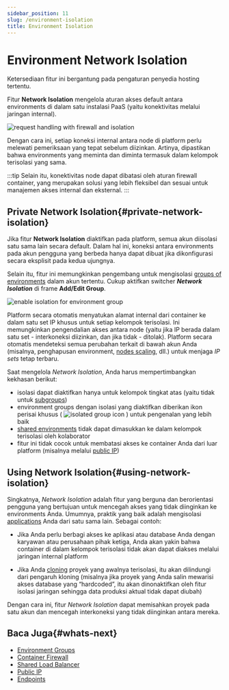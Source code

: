 ```yaml
---
sidebar_position: 11
slug: /environment-isolation
title: Environment Isolation
---
```

# Environment Network Isolation

Ketersediaan fitur ini bergantung pada pengaturan penyedia hosting tertentu.

Fitur **Network Isolation** mengelola aturan akses default antara environments di dalam satu instalasi PaaS (yaitu konektivitas melalui jaringan internal).

![request handling with firewall and isolation](#)

Dengan cara ini, setiap koneksi internal antara node di platform perlu melewati pemeriksaan yang tepat sebelum diizinkan. Artinya, dipastikan bahwa environments yang meminta dan diminta termasuk dalam kelompok terisolasi yang sama.

:::tip 
Selain itu, konektivitas node dapat dibatasi oleh aturan firewall container, yang merupakan solusi yang lebih fleksibel dan sesuai untuk manajemen akses internal dan eksternal.
:::

## Private Network Isolation{#private-network-isolation}

Jika fitur **Network Isolation** diaktifkan pada platform, semua akun diisolasi satu sama lain secara default. Dalam hal ini, koneksi antara environments pada akun pengguna yang berbeda hanya dapat dibuat jika dikonfigurasi secara eksplisit pada kedua ujungnya.

Selain itu, fitur ini memungkinkan pengembang untuk mengisolasi [groups of environments](<https://docs.dewacloud.com/docs/environment-groups/>) dalam akun tertentu. Cukup aktifkan switcher _**Network Isolation**_ di frame **Add/Edit Group**.

![enable isolation for environment group](#)

Platform secara otomatis menyatukan alamat internal dari container ke dalam satu set IP khusus untuk setiap kelompok terisolasi. Ini memungkinkan pengendalian akses antara node (yaitu jika IP berada dalam satu set - interkoneksi diizinkan, dan jika tidak - ditolak). Platform secara otomatis mendeteksi semua perubahan terkait di bawah akun Anda (misalnya, penghapusan environment, [nodes scaling](<https://docs.dewacloud.com/docs/horizontal-scaling/>), dll.) untuk menjaga _IP sets_ tetap terbaru.

Saat mengelola _Network Isolation_, Anda harus mempertimbangkan kekhasan berikut:

  * isolasi dapat diaktifkan hanya untuk kelompok tingkat atas (yaitu tidak untuk [subgroups](<https://docs.dewacloud.com/docs/environment-groups-management/#add-subgroups>))
  * environment groups dengan isolasi yang diaktifkan diberikan ikon perisai khusus ( ![isolated group icon](#) ) untuk pengenalan yang lebih baik
  * [shared environments](<https://docs.dewacloud.com/docs/share-environment/>) tidak dapat dimasukkan ke dalam kelompok terisolasi oleh kolaborator
  * fitur ini tidak cocok untuk membatasi akses ke container Anda dari luar platform (misalnya melalui [public IP](<https://docs.dewacloud.com/docs/public-ip/>))

## Using Network Isolation{#using-network-isolation}

Singkatnya, _Network Isolation_ adalah fitur yang berguna dan berorientasi pengguna yang bertujuan untuk mencegah akses yang tidak diinginkan ke environments Anda. Umumnya, praktik yang baik adalah mengisolasi [applications](<https://docs.dewacloud.com/docs/paas-components-definition/#application>) Anda dari satu sama lain. Sebagai contoh:

  * Jika Anda perlu berbagi akses ke aplikasi atau database Anda dengan karyawan atau perusahaan pihak ketiga, Anda akan yakin bahwa container di dalam kelompok terisolasi tidak akan dapat diakses melalui jaringan internal platform

  * Jika Anda [cloning](<https://docs.dewacloud.com/docs/clone-environment/>) proyek yang awalnya terisolasi, itu akan dilindungi dari pengaruh kloning (misalnya jika proyek yang Anda salin mewarisi akses database yang “hardcoded”, itu akan dinonaktifkan oleh fitur isolasi jaringan sehingga data produksi aktual tidak dapat diubah)

Dengan cara ini, fitur _Network Isolation_ dapat memisahkan proyek pada satu akun dan mencegah interkoneksi yang tidak diinginkan antara mereka.

## Baca Juga{#whats-next}

  * [Environment Groups](<https://docs.dewacloud.com/docs/environment-groups/>)
  * [Container Firewall](<https://docs.dewacloud.com/docs/custom-firewall/>)
  * [Shared Load Balancer](<https://docs.dewacloud.com/docs/shared-load-balancer/>)
  * [Public IP](<https://docs.dewacloud.com/docs/public-ip/>)
  * [Endpoints](<https://docs.dewacloud.com/docs/endpoints/>)